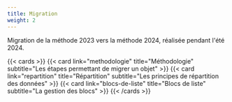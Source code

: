 ```yaml
---
title: Migration
weight: 2
---
```


Migration de la méthode 2023 vers la méthode 2024, réalisée pendant l'été 2024.

{{< cards >}}
  {{< card link="methodologie" title="Méthodologie" subtitle="Les étapes permettant de migrer un objet" >}}
  {{< card link="repartition" title="Répartition" subtitle="Les principes de répartition des données" >}}
  {{< card link="blocs-de-liste" title="Blocs de liste" subtitle="La gestion des blocs" >}}
{{< /cards >}}